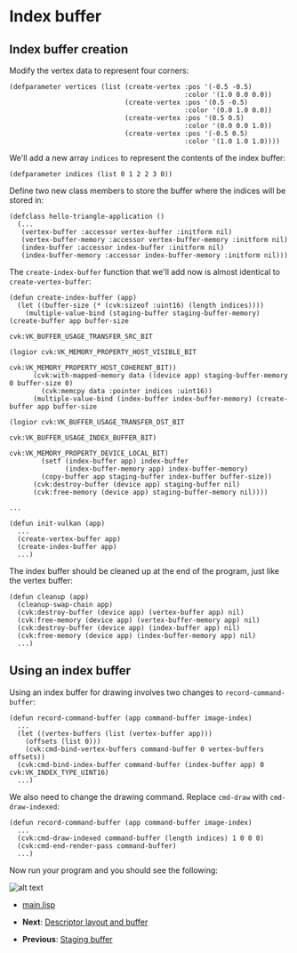 
# Index buffer

## Index buffer creation

Modify the vertex data to represent four corners:

```Lisp
(defparameter vertices (list (create-vertex :pos '(-0.5 -0.5)
				            	            :color '(1.0 0.0 0.0))
			                 (create-vertex :pos '(0.5 -0.5)
				            	            :color '(0.0 1.0 0.0))
			                 (create-vertex :pos '(0.5 0.5)
				            	            :color '(0.0 0.0 1.0))
			                 (create-vertex :pos '(-0.5 0.5)
				            	            :color '(1.0 1.0 1.0))))
```

We'll add a new array `indices` to represent the contents of the index buffer:

```Lisp
(defparameter indices (list 0 1 2 2 3 0))
```

Define two new class members to store the buffer where the indices will be stored in:

```Lisp
(defclass hello-triangle-application ()
  (...
   (vertex-buffer :accessor vertex-buffer :initform nil)
   (vertex-buffer-memory :accessor vertex-buffer-memory :initform nil)
   (index-buffer :accessor index-buffer :initform nil)
   (index-buffer-memory :accessor index-buffer-memory :initform nil)))
```

The `create-index-buffer` function that we'll add now is almost identical to `create-vertex-buffer`:

```Lisp
(defun create-index-buffer (app)
  (let ((buffer-size (* (cvk:sizeof :uint16) (length indices))))
    (multiple-value-bind (staging-buffer staging-buffer-memory) (create-buffer app buffer-size
									                                           cvk:VK_BUFFER_USAGE_TRANSFER_SRC_BIT
									                                           (logior cvk:VK_MEMORY_PROPERTY_HOST_VISIBLE_BIT
										                                               cvk:VK_MEMORY_PROPERTY_HOST_COHERENT_BIT))
      (cvk:with-mapped-memory data ((device app) staging-buffer-memory 0 buffer-size 0)
	    (cvk:memcpy data :pointer indices :uint16))
      (multiple-value-bind (index-buffer index-buffer-memory) (create-buffer app buffer-size
									                                         (logior cvk:VK_BUFFER_USAGE_TRANSFER_DST_BIT
										                                             cvk:VK_BUFFER_USAGE_INDEX_BUFFER_BIT)
									                                         cvk:VK_MEMORY_PROPERTY_DEVICE_LOCAL_BIT)
	    (setf (index-buffer app) index-buffer
	          (index-buffer-memory app) index-buffer-memory)
	    (copy-buffer app staging-buffer index-buffer buffer-size))
      (cvk:destroy-buffer (device app) staging-buffer nil)
      (cvk:free-memory (device app) staging-buffer-memory nil))))

...

(defun init-vulkan (app)
  ...
  (create-vertex-buffer app)
  (create-index-buffer app)
  ...)
```

The index buffer should be cleaned up at the end of the program, just like the vertex buffer:

```Lisp
(defun cleanup (app)
  (cleanup-swap-chain app)
  (cvk:destroy-buffer (device app) (vertex-buffer app) nil)
  (cvk:free-memory (device app) (vertex-buffer-memory app) nil)
  (cvk:destroy-buffer (device app) (index-buffer app) nil)
  (cvk:free-memory (device app) (index-buffer-memory app) nil)
  ...)
```

## Using an index buffer

Using an index buffer for drawing involves two changes to `record-command-buffer`:

```Lisp
(defun record-command-buffer (app command-buffer image-index)
  ...
  (let ((vertex-buffers (list (vertex-buffer app)))
	(offsets (list 0)))
    (cvk:cmd-bind-vertex-buffers command-buffer 0 vertex-buffers offsets))
  (cvk:cmd-bind-index-buffer command-buffer (index-buffer app) 0 cvk:VK_INDEX_TYPE_UINT16)
  ...)
```

We also need to change the drawing command. Replace `cmd-draw` with `cmd-draw-indexed`:

```Lisp
(defun record-command-buffer (app command-buffer image-index)
  ...
  (cvk:cmd-draw-indexed command-buffer (length indices) 1 0 0 0)
  (cvk:cmd-end-render-pass command-buffer)
  ...)
```

Now run your program and you should see the following:

![alt text](https://github.com/Hectarea1996/common-vulkan/blob/main/docs/guide/images/rectangle.png?raw=true)

* [main.lisp](https://github.com/Hectarea1996/common-vulkan-guide/blob/main/code-guide/index-buffer.lisp)

* **Next**: [Descriptor layout and buffer](https://hectarea1996.github.io/common-vulkan/guide/descriptor-layout.html)
* **Previous**: [Staging buffer](https://hectarea1996.github.io/common-vulkan/guide/staging-buffer.html)
